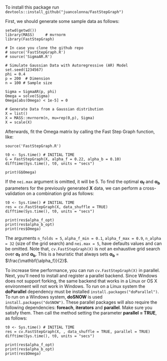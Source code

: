 To install this package run `devtools::install_github("juancolonna/FastStepGraph")`


First, we should generate some sample data as follows:

```{r}
setwd(getwd())
library(MASS)     # mvrnorm
library(FastStepGraph)

# In case you clone the github repo
# source('FastStepGraph.R')
# source('SigmaAR.R')

# Simulate Gaussian Data with Autoregressive (AR) Model
set.seed(1234567)
phi = 0.4 
p = 200  # Dimension
n = 100 # Sample size

Sigma = SigmaAR(p, phi)
Omega = solve(Sigma)  
Omega[abs(Omega) < 1e-5] = 0  

# Generate Data from a Gaussian distribution 
X = list()
X = MASS::mvrnorm(n, mu=rep(0,p), Sigma)
X = scale(X)
```

Afterwards, fit the Omega matrix by calling the Fast Step Graph function, like:

```{r}
source('FastStepGraph.R')

t0 <- Sys.time() # INITIAL TIME
G = FastStepGraph(X, alpha_f = 0.22, alpha_b = 0.10)
difftime(Sys.time(), t0, units = "secs")

print(G$Omega)
```

If the `nei.max` argument is omitted, it will be 5. To find the optimal $\mathbf{\alpha_f}$ and $\mathbf{\alpha_b}$ parameters for the previously generated **X** data, we can perform a cross-validation on a combination grid as follows:

```{r}
t0 <- Sys.time() # INITIAL TIME
res = cv.FastStepGraph(X, data_shuffle = TRUE)
difftime(Sys.time(), t0, units = "secs")

print(res$alpha_f_opt)
print(res$alpha_b_opt)
print(res$Omega)
```

The arguments `n_folds = 5`, `alpha_f_min = 0.1`, `alpha_f_max = 0.9`, `n_alpha = 32` (size of the grid search) and `nei.max = 5`, have defaults values and can be omitted. Note that, `cv.FastStepGraph(X)` is not an exhaustive grid search over $\mathbf{\alpha_f}$ and $\mathbf{\alpha_b}$. This is a heuristic that always sets $\mathbf{\alpha_b}$ = $\frac{\mathbf{\alpha_f}}{2}$.

To increase time performance, you can run `cv.FastStepGraph(X)` in parallel. Next, you'll need to install and register a parallel backend. Since Windows does not support forking, the same backend that works in a Linux or OS X environment will not work in Windows. To run on a Linux system the **doParallel** dependency must be installed `install.packages("doParallel")`. To run on a Windows system, **doSNOW** is used `install.packages("doSNOW")`. These parallel packages will also require the following dependencies: **foreach**, **iterators** and **parallel**. Make sure you satisfy them. Then call the method setting the parameter **parallel = TRUE**, as follows:

```{r}
t0 <- Sys.time() # INITIAL TIME
res = cv.FastStepGraph(X, , data_shuffle = TRUE, parallel = TRUE)
difftime(Sys.time(), t0, units = "secs")

print(res$alpha_f_opt)
print(res$alpha_b_opt)
print(res$Omega)
```
